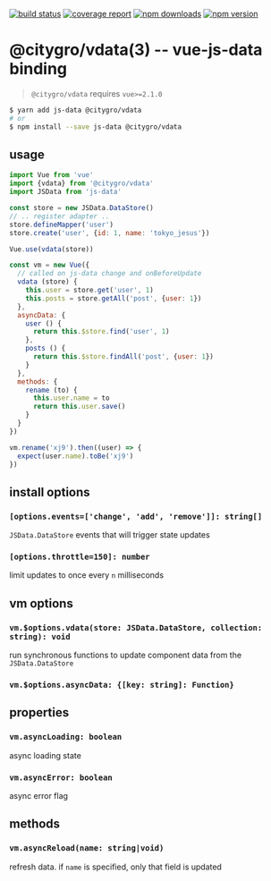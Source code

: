 [![build status](https://gitlab.com/citygro/vdata/badges/latest/build.svg)](https://gitlab.com/citygro/@citygro/vdata/commits/latest)
[![coverage report](https://gitlab.com/citygro/vdata/badges/latest/coverage.svg)](https://gitlab.com/citygro/@citygro/vdata/commits/latest)
[![npm downloads](https://img.shields.io/npm/dt/@citygro/vdata.svg)](https://npmjs.org/package/@citygro/vdata)
[![npm version](https://img.shields.io/npm/v/@citygro/vdata.svg)](https://npmjs.org/package/@citygro/vdata)

@citygro/vdata(3) -- vue-js-data binding
===============================

> `@citygro/vdata` requires `vue>=2.1.0`

```sh
$ yarn add js-data @citygro/vdata
# or
$ npm install --save js-data @citygro/vdata
```

## usage

```js
import Vue from 'vue'
import {vdata} from '@citygro/vdata'
import JSData from 'js-data'

const store = new JSData.DataStore()
// .. register adapter ..
store.defineMapper('user')
store.create('user', {id: 1, name: 'tokyo_jesus'})

Vue.use(vdata(store))

const vm = new Vue({
  // called on js-data change and onBeforeUpdate
  vdata (store) {
    this.user = store.get('user', 1)
    this.posts = store.getAll('post', {user: 1})
  },
  asyncData: {
    user () {
      return this.$store.find('user', 1)
    },
    posts () {
      return this.$store.findAll('post', {user: 1})
    }
  },
  methods: {
    rename (to) {
      this.user.name = to
      return this.user.save()
    }
  }
})

vm.rename('xj9').then((user) => {
  expect(user.name).toBe('xj9')
})
```

## install options

### `[options.events=['change', 'add', 'remove']]: string[]`

`JSData.DataStore` events that will trigger state updates

### `[options.throttle=150]: number`

limit updates to once every `n` milliseconds

## vm options

### `vm.$options.vdata(store: JSData.DataStore, collection: string): void`

run synchronous functions to update component data from the `JSData.DataStore`

### `vm.$options.asyncData: {[key: string]: Function}`

## properties

### `vm.asyncLoading: boolean`

async loading state

### `vm.asyncError: boolean`

async error flag

## methods

### `vm.asyncReload(name: string|void)`

refresh data. if `name` is specified, only that field is updated
